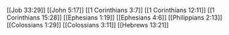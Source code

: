 [[Job 33:29]]
[[John 5:17]]
[[1 Corinthians 3:7]]
[[1 Corinthians 12:11]]
[[1 Corinthians 15:28]]
[[Ephesians 1:19]]
[[Ephesians 4:6]]
[[Philippians 2:13]]
[[Colossians 1:29]]
[[Colossians 3:11]]
[[Hebrews 13:21]]
